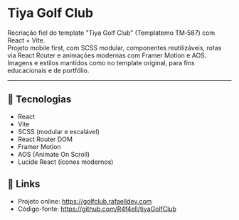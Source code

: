 # Tiya Golf Club

Recriação fiel do template "Tiya Golf Club" (Templatemo TM‑587) com React + Vite.  
Projeto mobile first, com SCSS modular, componentes reutilizáveis, rotas via React Router e animações modernas com Framer Motion e AOS.  
Imagens e estilos mantidos como no template original, para fins educacionais e de portfólio.

---

## 🔧 Tecnologias

- React
- Vite
- SCSS (modular e escalável)
- React Router DOM
- Framer Motion
- AOS (Animate On Scroll)
- Lucide React (ícones modernos)

## 🔗 Links
- Projeto online: https://golfclub.rafaelldev.com
- Código-fonte: https://github.com/R4f4ell/tiyaGolfClub
